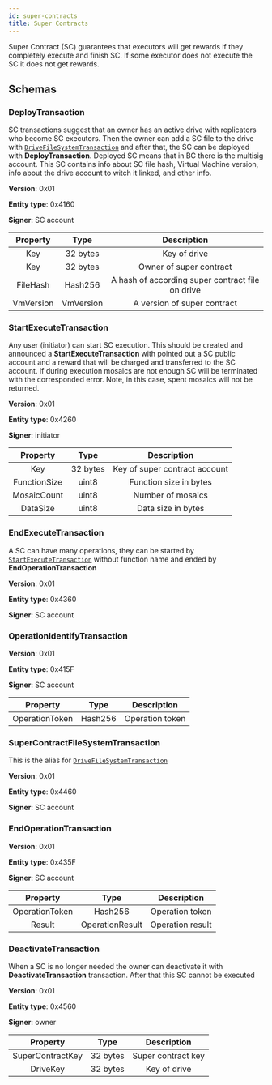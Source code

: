 ```yaml
---
id: super-contracts
title: Super Contracts
---
```


Super Contract (SC) guarantees that executors will get rewards if they completely execute and finish SC. If some executor does not execute the SC it does not get rewards.

## Schemas

### DeployTransaction

SC transactions suggest that an owner has an active drive with replicators who become SC executors. Then the owner can add a SC file to the drive with [`DriveFileSystemTransaction`](drive#drivefilesystemtransaction) and after that, the SC can be deployed with **DeployTransaction**. Deployed SC means that in BC there is the multisig account. This SC contains info about SC file hash, Virtual Machine version, info about the drive account to witch it linked, and other info.

**Version**: 0x01

**Entity type**: 0x4160

**Signer**: SC account

| **Property** | **Type**  |                 **Description**                  |
| :----------: | :-------: | :----------------------------------------------: |
|     Key      | 32 bytes  |                   Key of drive                   |
|     Key      | 32 bytes  |             Owner of super contract              |
|   FileHash   |  Hash256  | A hash of according super contract file on drive |
|  VmVersion   | VmVersion |           A version of super contract            |

### StartExecuteTransaction

Any user (initiator) can start SC execution. This should be created and announced a **StartExecuteTransaction** with pointed out a SC public account and a reward that will be charged and transferred to the SC account. If during execution mosaics are not enough SC will be terminated with the corresponded error. Note, in this case, spent mosaics will not be returned.

**Version**: 0x01

**Entity type**: 0x4260

**Signer**: initiator

| **Property** | **Type** |        **Description**        |
| :----------: | :------: | :---------------------------: |
|     Key      | 32 bytes | Key of super contract account |
| FunctionSize |  uint8   |    Function size in bytes     |
| MosaicCount  |  uint8   |       Number of mosaics       |
|   DataSize   |  uint8   |      Data size in bytes       |

### EndExecuteTransaction

A SC can have many operations, they can be started by [`StartExecuteTransaction`](#startexecutetransaction) without function name and ended by **EndOperationTransaction**

**Version**: 0x01

**Entity type**: 0x4360

**Signer**: SC account

### OperationIdentifyTransaction

**Version**: 0x01

**Entity type**: 0x415F

**Signer**: SC account

|  **Property**  | **Type** | **Description** |
| :------------: | :------: | :-------------: |
| OperationToken | Hash256  | Operation token |

### SuperContractFileSystemTransaction

This is the alias for [`DriveFileSystemTransaction`](drive#drivefilesystemtransaction)

**Version**: 0x01

**Entity type**: 0x4460

**Signer**: SC account

### EndOperationTransaction

**Version**: 0x01

**Entity type**: 0x435F

**Signer**: SC account

|  **Property**  |    **Type**     | **Description**  |
| :------------: | :-------------: | :--------------: |
| OperationToken |     Hash256     | Operation token  |
|     Result     | OperationResult | Operation result |

### DeactivateTransaction

When a SC is no longer needed the owner can deactivate it with **DeactivateTransaction** transaction. After that this SC cannot be executed

**Version**: 0x01

**Entity type**: 0x4560

**Signer**: owner

|   **Property**   | **Type** |  **Description**   |
| :--------------: | :------: | :----------------: |
| SuperContractKey | 32 bytes | Super contract key |
|     DriveKey     | 32 bytes |    Key of drive    |
